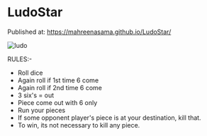 # LudoStar

Published at: https://mahreenasama.github.io/LudoStar/

![ludo](https://user-images.githubusercontent.com/79749919/234849685-27131994-4868-4520-a3af-79f4092f4ea9.PNG)

RULES:-

* Roll dice
* Again roll if 1st time 6 come
* Again roll if 2nd time 6 come
* 3 six's = out
* Piece come out with 6 only
* Run your pieces
* If some opponent player's piece is at your destination, kill that.
* To win, its not necessary to kill any piece.
